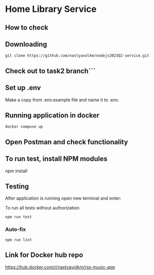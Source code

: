 # Home Library Service

## How to check

## Downloading

```
git clone https://github.com/nastyavolkm/nodejs2023Q2-service.git
```

## Check out to task2 branch```

## Set up .env
Make a copy from .env.example file and name it to .env.

## Running application in docker

```
docker compose up
```

## Open Postman and check functionality

## To run test, install NPM modules

npm install


## Testing
After application is running open new terminal and enter:

To run all tests without authorization

```
npm run test
```

### Auto-fix

```
npm run lint
```

## Link for Docker hub repo
https://hub.docker.com/r/nastyavolkm/rss-music-app
